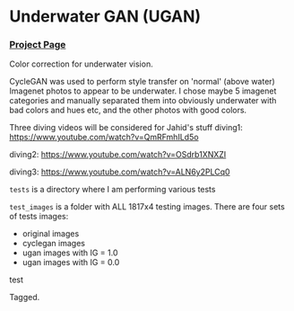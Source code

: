 # Underwater GAN (UGAN)

### [Project Page](http://irvlab.cs.umn.edu/enhancing-underwater-imagery-using-generative-adversarial-networks)

Color correction for underwater vision.

CycleGAN was used to perform style transfer on 'normal' (above water) Imagenet photos to appear to
be underwater. I chose maybe 5 imagenet categories and manually separated them into obviously underwater
with bad colors and hues etc, and the other photos with good colors.

Three diving videos will be considered for Jahid's stuff
diving1: https://www.youtube.com/watch?v=QmRFmhILd5o

diving2: https://www.youtube.com/watch?v=OSdrb1XNXZI

diving3: https://www.youtube.com/watch?v=ALN6y2PLCq0

`tests` is a directory where I am performing various tests

`test_images` is a folder with ALL 1817x4 testing images.
There are four sets of tests images:
   - original images
   - cyclegan images
   - ugan images with IG = 1.0
   - ugan images with IG = 0.0


test

Tagged.
